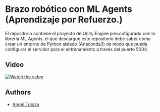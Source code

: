 # Brazo robótico con ML Agents (Aprendizaje por Refuerzo.)

El repositorio contiene el proyecto de Unity Engine preconfigurado con la librería ML Agents.
el que descargue este repositorio debe saber como crear un entorno de Python aislado (Anaconda3) de modo que pueda configurar el servidor para el entrenamiento a través del puerto 5004.

## Video

[![Watch the video](https://img.youtube.com/vi/V7dvCGLKzjs/maxresdefault.jpg)](https://youtu.be/V7dvCGLKzjs)

## Authors

- [Angel Toloza](https://github.com/darkxex/BrazoRoboticoReinforcementLearning/)

